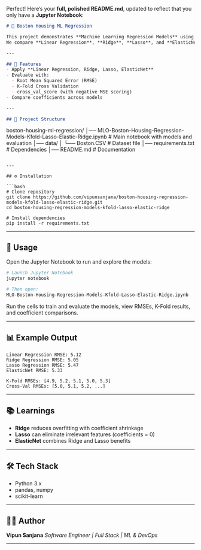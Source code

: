 Perfect! Here’s your **full, polished README.md**, updated to reflect that you only have a **Jupyter Notebook**:

```markdown
# 🏡 Boston Housing ML Regression

This project demonstrates **Machine Learning Regression Models** using the **Boston Housing dataset**.  
We compare **Linear Regression**, **Ridge**, **Lasso**, and **ElasticNet**, evaluating them with **Train-Test Split**, **K-Fold Cross Validation**, and **cross_val_score**.

---

## 📌 Features
- Apply **Linear Regression, Ridge, Lasso, ElasticNet**  
- Evaluate with:
  - Root Mean Squared Error (RMSE)  
  - K-Fold Cross Validation  
  - cross_val_score (with negative MSE scoring)  
- Compare coefficients across models  

---

## 📂 Project Structure
```

boston-housing-ml-regression/
│── MLO-Boston-Housing-Regression-Models-Kfold-Lasso-Elastic-Ridge.ipynb  # Main notebook with models and evaluation
│── data/
│    └── Boston.CSV       # Dataset file
│── requirements.txt      # Dependencies
│── README.md             # Documentation

````

---

## ⚙️ Installation

```bash
# Clone repository
git clone https://github.com/vipunsanjana/boston-housing-regression-models-kfold-lasso-elastic-ridge.git
cd boston-housing-regression-models-kfold-lasso-elastic-ridge

# Install dependencies
pip install -r requirements.txt
````

---

## 🚀 Usage

Open the Jupyter Notebook to run and explore the models:

```bash
# Launch Jupyter Notebook
jupyter notebook

# Then open:
MLO-Boston-Housing-Regression-Models-Kfold-Lasso-Elastic-Ridge.ipynb
```

Run the cells to train and evaluate the models, view RMSEs, K-Fold results, and coefficient comparisons.

---

## 📊 Example Output

```
Linear Regression RMSE: 5.12
Ridge Regression RMSE: 5.05
Lasso Regression RMSE: 5.47
ElasticNet RMSE: 5.33

K-Fold RMSEs: [4.9, 5.2, 5.1, 5.0, 5.3]
Cross-Val RMSEs: [5.0, 5.1, 5.2, ...]
```

---

## 📚 Learnings

* **Ridge** reduces overfitting with coefficient shrinkage
* **Lasso** can eliminate irrelevant features (coefficients = 0)
* **ElasticNet** combines Ridge and Lasso benefits

---

## 🛠️ Tech Stack

* Python 3.x
* pandas, numpy
* scikit-learn

---

## 👨‍💻 Author

**Vipun Sanjana**
*Software Engineer | Full Stack | ML & DevOps*

---

